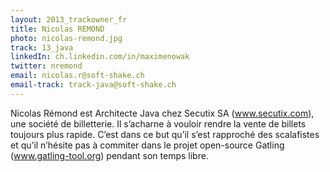 ```yaml
---
layout: 2013_trackowner_fr
title: Nicolas REMOND
photo: nicolas-remond.jpg
track: 13_java
linkedIn: ch.linkedin.com/in/maximenowak
twitter: nremond
email: nicolas.r@soft-shake.ch
email-track: track-java@soft-shake.ch
---
```


Nicolas Rémond est Architecte Java chez Secutix SA (www.secutix.com), une société de billetterie. Il s’acharne à vouloir rendre la vente de billets toujours plus rapide. C’est dans ce but qu’il s’est rapproché des scalafistes et qu’il n’hésite pas à commiter dans le projet open-source Gatling (www.gatling-tool.org) pendant son temps libre.